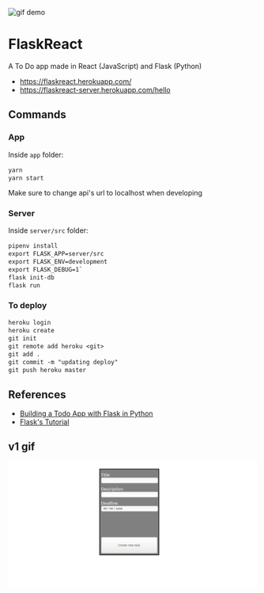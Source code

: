 ![gif demo](/demo.gif)

# FlaskReact

A To Do app made in React (JavaScript) and Flask (Python)

- https://flaskreact.herokuapp.com/
- https://flaskreact-server.herokuapp.com/hello

## Commands

### App

Inside `app` folder:

```
yarn
yarn start
```

Make sure to change api's url to localhost when developing

### Server

Inside `server/src` folder:

```
pipenv install
export FLASK_APP=server/src
export FLASK_ENV=development
export FLASK_DEBUG=1`
flask init-db
flask run
```

### To deploy

```
heroku login
heroku create
git init
git remote add heroku <git>
git add .
git commit -m "updating deploy"
git push heroku master
```

## References

- [Building a Todo App with Flask in Python](https://stackabuse.com/building-a-todo-app-with-flask-in-python/)
- [Flask's Tutorial](https://flask.palletsprojects.com/en/1.0.x/tutorial/)

## v1 gif

![v1 gif](v1.gif)
